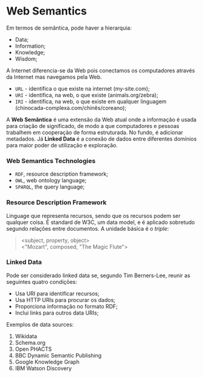 # Web Semantics

Em termos de semântica, pode haver a hierarquia:

- Data;
- Information;
- Knowledge;
- Wisdom;

A Internet diferencia-se da Web pois conectamos os computadores através da Internet mas navegamos pela Web.

- `URL` - identifica o que existe na internet (my-site.com);
- `URI` - identifica, na web, o que existe (animals.org/zebra);
- `IRI` - identifica, na web, o que existe em qualquer linguagem (chinocada-complexa.com/chinês/coreano);

A **Web Semântica** é uma extensão da Web atual onde a informação é usada para criação de significado, de modo a que computadores e pessoas trabalhem em cooperação de forma estruturada. No fundo, é adicionar metadados. Já  **Linked Data** é a conexão de dados entre diferentes domínios para maior poder de utilização e exploração.

### Web Semantics Technologies

- `RDF`, resource description framework;
- `OWL`, web ontology language;
- `SPARQL`, the query language;

### Resource Description Framework

Linguage que representa recursos, sendo que os recursos podem ser qualquer coisa. É standard de W3C, um data model, e é aplicado sobretudo segundo relações entre documentos. A unidade básica é o *triple*:

> <subject, property, object> <br>
> <"Mozart", composed, "The Magic Flute"> <br>

### Linked Data

Pode ser considerado linked data se, segundo Tim Berners-Lee, reunir as seguintes quatro condições:

- Usa URI para identificar recursos;
- Usa HTTP URIs para procurar os dados;
- Proporciona informação no formato RDF;
- Inclui links para outros data URIs;

Exemplos de data sources:

1. Wikidata
2. Schema.org
3. Open PHACTS
4. BBC Dynamic Semantic Publishing
5. Google Knowledge Graph
6. IBM Watson Discovery

